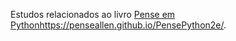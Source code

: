Estudos relacionados ao livro [Pense em Python](https://penseallen.github.io/PensePython2e/)https://penseallen.github.io/PensePython2e/.
